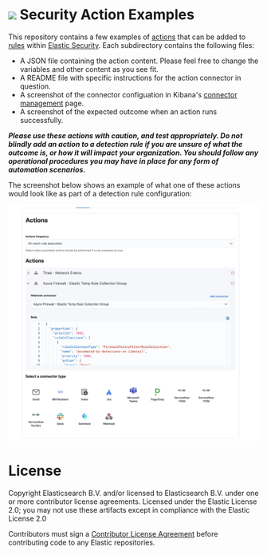 <h1><img src="https://static-www.elastic.co/v3/assets/bltefdd0b53724fa2ce/blte046ae7d78156afb/601081790839e910126d7653/security-logo-color-32px.svg"/>  Security Action Examples</h1>

This repository contains a few examples of [actions](https://www.elastic.co/guide/en/security/current/rules-ui-create.html#rule-notifications) that can be added to [rules](https://www.elastic.co/guide/en/security/current/detection-engine-overview.html) within [Elastic Security](https://www.elastic.co/security). Each subdirectory contains the following files:

- A JSON file containing the action content. Please feel free to change the variables and other content as you see fit.
- A README file with specific instructions for the action connector in question.
- A screenshot of the connector configuation in Kibana's [connector management](https://www.elastic.co/guide/en/kibana/current/action-types.html) page.
- A screenshot of the expected outcome when an action runs successfully.

_**Please use these actions with caution, and test appropriately. Do not blindly add an action to a detection rule if you are unsure of what the outcome is, or how it will impact your organization. You should follow any operational procedures you may have in place for any form of automation scenarios.**_ 

The screenshot below shows an example of what one of these actions would look like as part of a detection rule configuration:

![Result](Action%20Setup%20Example.png)

# License

Copyright Elasticsearch B.V. and/or licensed to Elasticsearch B.V. under one or more contributor license agreements. Licensed under the Elastic License 2.0; you may not use these artifacts except in compliance with the Elastic License 2.0

Contributors must sign a [Contributor License Agreement](https://www.elastic.co/contributor-agreement) before contributing code to any Elastic repositories.
